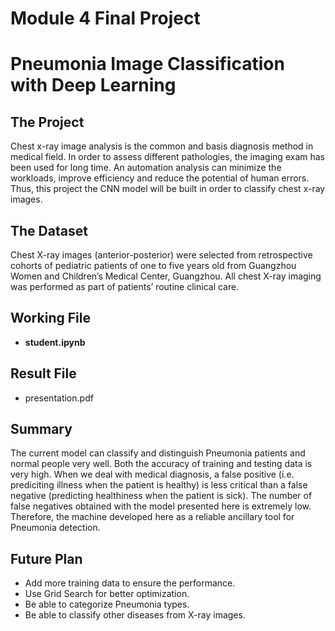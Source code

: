# Module 4 Final Project

# Pneumonia Image Classification with Deep Learning

## The Project

Chest x-ray image analysis is the common and basis diagnosis method in medical field. In order to assess different pathologies, the imaging exam has been used for long time. An automation analysis can minimize the workloads, improve efficiency and reduce the potential of human errors. Thus, this project the CNN model will be built in order to classify chest x-ray images.

## The Dataset

Chest X-ray images (anterior-posterior) were selected from retrospective cohorts of pediatric patients of one to five years old from Guangzhou Women and Children’s Medical Center, Guangzhou. All chest X-ray imaging was performed as part of patients’ routine clinical care.

## Working File

* <b>student.ipynb</b>

## Result File

* presentation.pdf 

## Summary

The current model can classify and distinguish Pneumonia patients and normal people very well. Both the accuracy of training and testing data is very high. When we deal with medical diagnosis, a false positive (i.e. prediciting illness when the patient is healthy) is less critical than a false negative (predicting healthiness when the patient is sick). The number of false negatives obtained with the model presented here is extremely low. Therefore, the machine developed here as a reliable ancillary tool for Pneumonia detection.

## Future Plan

* Add more training data to ensure the performance.
* Use Grid Search for better optimization.
* Be able to categorize Pneumonia types.
* Be able to classify other diseases from X-ray images.
